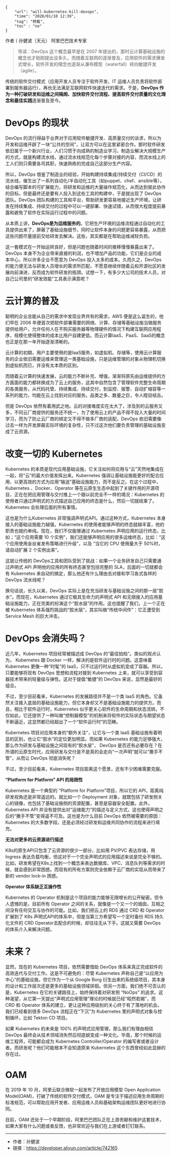 ```
{
    "url": "will-kubernetes-kill-devops",
    "time": "2020/01/10 12:39",
    "tag": "转载",
    "toc" : "no"
}
```

作者丨孙健波（天元）  阿里巴巴技术专家

> 导读：DevOps 这个概念最早是在 2007 年提出的，那时云计算基础设施的概念也才刚刚提出没多久，而随着互联网的逐渐普及，应用软件的需求爆发式增长，软件开发的理念也逐渐从瀑布模型（waterfall）转向敏捷开发（agile）。

传统的软件交付模式（应用开发人员专注于软件开发、IT 运维人员负责将软件部署到服务器运行），再也无法满足互联网软件快速迭代的需求。于是，**DevOps 作为一种打破研发和运维之间隔阂、加快软件交付流程、提高软件交付质量的文化理念和最佳实践**逐渐普及至今。

# DevOps 的现状

DevOps 的流行得益于业界对于应用软件敏捷开发、高质量交付的诉求，所以为开发和运维开辟了一块“公共的空间”，让双方可以在这里紧密合作。那时软件研发依旧属于一个新兴行业，人们习惯于向成熟的制造业学习，制造业解决大规模生产的方式，就是构建流水线，通过流水线规范化每个步骤对接的内容，而流水线上的工人们则只需要各司其职，快速熟练的完成自己这部分生产内容。

所以，DevOps 借鉴了制造业的经验，开始构建持续集成/持续交付（CI/CD）的流水线，催生出了一系列自动化/半自动化工具（如puppet、chef、ansible等），结合编写脚本的可扩展能力，将研发和运维的大量操作规范化，从而达到彼此协作的目标。但是最终还是要有人投入到这些工具的构建中，于是就出现了 DevOps 团队。DevOps 团队构建的工具和平台，帮助研发更容易地接近生产环境，让研发在持续集成、持续交付的过程中可以一键部署、快速试错，从而很大程度提前暴露和避免了软件在实际运行过程中的问题。

从本质上讲，**DevOps是为运维服务的**。它把生产环境的运维流程通过自动化的工具提供出来了，屏蔽了基础设施细节，同时让软件本身的问题更容易暴露，从而把这些问题尽量提前交给研发去解决。这些，其实都是在帮助运维减轻负担。

这一套模式在一开始运转良好，但是问题也随着时间的推移慢慢暴露出来了。DevOps 本身不为企业带来直接的利润，也不增加产品的功能，它们是企业的成本中心，所以许多企业不愿意为 DevOps 投入太多的成本。久而久之，DevOps 的能力便无法与研发人员增长的需求所匹配，不愿意继续伴随着云和开源社区的发展向前演进，反而成为软件研发的瓶颈。试想一下，有多少大公司的技术人员，对自己公司里的“研发效能”工具表示满意呢？

# 云计算的普及

聪明的企业总能从自己的需求中发现业界共有的需求，AWS 便是这么诞生的，他们早在 2006 年便首次把软件部署需要的网络、计算、存储等基础设施当做服务提供给用户，允许任何人在不购买服务器等物理硬件的情况下构建互联网应用程序，规模化使得整体的成本比用户自建更低。而云计算IaaS、PaaS、SaaS的概念也正是在那一年开始逐渐清晰的。

云计算的初期，用户主要使用的是IaaS服务，如虚拟机、存储等，使用云计算服务的企业依旧需要运维来管理这一类基础设施，只是运维管理的对象从物理机切换到虚拟机而已，并没有太本质的区别。

而随着云计算的快速发展，云的能力不断补充、增强，渐渐将原先由运维提供的方方面面的能力都转换成为了云上的服务，这其中自然包含了管理软件完整生命周期的各类服务，从代码托管、持续集成、持续交付，到监控、报警、自动扩缩容等一系列的能力，均能在云上找到对应的服务。品类之多、数量之巨，令人瞠目结舌。

但是 DevOps 依然有着用武之地。云的对接难度实在太大了，涉及到的云服务又多，不同云厂商提供的服务还不统一，为了使用云上的产品不得不投入大量的时间学习，而为了防止云厂商的绑定又不得不做多厂商的适配，DevOps 依旧需要像过去一样为开发屏蔽实际环境的复杂性，只不过这次他们要负责管理的基础设施变成了云资源。

# 改变一切的 Kubernetes

Kubernetes 的本质是现代应用基础设施，它关注如何将应用与“云”天然地集成在一起，将“云”的最大价值发挥出来。Kubernetes 强调让基础设施能更好的配合应用、以更高效的方式为应用“输送”基础设施能力，而不是反之。在这个过程中，Kubernetes 、Docker、Operator 等在云原生生态中起到了关键作用的开源项目，正在在把应用管理与交付推上一个跟以前完全不一样的境况：Kubernetes 的使用者只通过声明式的方式描述自己应用的终态是什么，然后一切就结束了。Kubernetes 会处理后面的所有事情。

这也是为什么Kubernetes 非常强调声明式API。通过这种方式，Kubernetes 本身接入的基础设施能力越强，Kubernetes 的使用者能够声明的终态就越丰富，他的职责也就约单纯。现在，我们不仅能够通过 Kubernetes 声明应用的运行终态，比如；“这个应用需要 10 个实例”，我们还能够声明应用的很多运维终态，比如：“这个应用使用金丝雀发布策略进行升级”，以及 “当它的 CPU 使用量大于 50%时，请自动扩展 2 个实例出来”。

这就让传统的 DevOps工具和团队受到了挑战：如果一个业务研发自己只需要通过声明式 API 声明他的应用的所有终态甚至包括完整的 SLA，后面的一切就都会有 Kubernetes 来自动的搞定，那么他还有什么理由去对接和学习各式各样的 DevOps 流水线呢？

换句话说，长久以来，DevOps 实际上是在充当研发与基础设施之间的那一层“胶水”。而现在，Kubernetes 通过它极具生命力的声明式 API 和无限接入的应用基础设施能力，正在完美的扮演这个“胶水层”的作用。这也提醒了我们，上一个正在被 Kubernetes 体系强烈挑战的“胶水层”，其实叫做“传统中间件”：它正遭受到 Service Mesh 的巨大冲击。

# DevOps 会消失吗？

近几年，Kubernetes 项目经常被描述成 DevOps 的“最佳拍档”。类似的观点认为， Kubernetes 跟 Docker 一样，解决的是软件运行时的问题。这意味着 Kubernetes 更像一种“时髦”的 IaaS，只不过运行时从虚拟机变成了容器。所以，只要能够将现有 DevOps 思想和流程对接到 Kubernetes 上来，就可以享受到容器技术带来的轻量级与弹性。这对于提倡“敏捷”的 DevOps 来说，显然是最好的组合。

不过，至少目前看来，Kubernetes 的发展路径并不是一个类 IaaS 的角色。它虽然关注接入底层的基础设施能力，但它本身却又不是基础设施能力的提供方。而且，相比于软件运行时，Kubernetes 似乎更关心软件的生命周期和状态流转。不仅如此，它还提供了一种叫做“控制器模型”的机制来将软件的实际状态与期望状态不断逼近，这显然都已经超出了一个“软件运行时”的范畴。

Kubernetes 项目对应用本身的“额外关注”，让它与一个类 IaaS 基础设施有着明显的区别，也让它“胶水”的定位更加明显。而如果 Kubernetes 的能力足够强大，那么作为研发与基础设施之间现有的“胶水层”， DevOps 是否还有必要存在？在所谓的云原生时代，应用研发与交付是不是真的会走向“一次声明”就可以“撒手不管”，从而让 DevOps 彻底消失呢？

不过，至少目前看来，Kubernetes 项目距离这个愿景，还有不少困难需要克服。

**“Platform for Platform” API 的局限性**

Kubernetes 是一个典型的 “Platform for Platform”项目，所以它的 API，距离纯研发视角还是非常遥远的。就比如一个 Deployment 对象，就既包括了研发侧关心的镜像，也包括了基础设施侧的资源配置，甚至是容器安全配置。此外， Kubernetes API 并没有提供出对“运维能力”的描述与定义方式，这也使得声明之后的“撒手不管”变得遥不可及。这也是为什么目前 DevOps 依然被需要的原因：Kubernetes 的大多数字段，还是必须经过研发和运维共同协作的流程来进行填充。

**无法对更多的云资源进行描述**

K8s的原生API只包含了云资源的很少一部分，比如用 PV/PVC 表达存储，用 Ingress 表达负载均衡，但这对于一个完全声明式的应用描述来说是完全不够的。比如，研发希望在K8s上找到一个概念来表达数据库、VPC、消息队列等需求的时候，就会感到非常困惑。而现有的所有方案则完全依赖于云厂商的实现从而带来了新的 vendor lock-in 困惑。

**Operator 体系缺乏互操作性**

Kubernetes 的 Operator 机制是这个项目的能力能够无限增长的公开秘密。但令人遗憾的是，目前所有 Operator 之间的关系，就像是一个又一个的烟囱，互相之间没有任何交互与协作的可能。比如，我们把云上的 RDS 通过 CRD 和 Operator 扩展到了 K8s 声明式API的体系中，但是当第三方希望写一个定时备份 RDS 持久化文件的 CRD Operator去配合的时候，却往往无从下手。这就又需要 DevOps 的体系介入来解决问题。

# 未来？

显然，现在的 Kubernetes 项目，依然需要借助 DevOps 体系来真正完成软件的高效迭代与交付工作。这是不可避免的：尽管 Kubernetes 声称自己是“以应用为中心”的基础设施，但它作为一个从 Google Borg 衍生出来的系统级项目，其本身的设计和工作层次还是更多的基础设施领域徘徊。但另一方面，我们绝不可否认的是，Kubernetes 在它的关键路径上，始终保持着对研发侧 “NoOps” 的追求。这种渴望，从它第一天提出“声明式应用管理”理论的时候就已经“昭然若揭”，而 CRD 和 Operator 体系的建立，更让这种应用级别的关心终于有了落地的机会。我们已经看到很多 DevOps 流程正在“下沉”为 Kubernetes 里的声明式对象与控制循环，比如 Tekton CD 项目。

如果 Kubernetes 的未来是 100% 的声明式应用管理，那么我们有理由相信 DevOps 最终会从技术领域消失然后彻底蜕变成一种文化。毕竟，那个时候的运维工程师，可能都会成为 Kubernetes Controller/Operator 的编写者或者设计者。而研发呢？他们可能根本不会知道原来 Kubernetes 这个东西曾经如此显赫的存在过。

# OAM

在 2019 年 10 月，阿里云联合微软一起发布了开放应用模型 Open Application Model(OAM)，打破了传统的软件交付模式，OAM 是专注于描述应用生命周期的标准规范，可以帮助应用开发者、应用运维人员和基础架构运维团队更好地进行协同。


目前，OAM 还处于一个早期阶段，阿里巴巴团队正在上游贡献和维护这套技术，如果大家有什么问题或者反馈，也非常欢迎与我们在上游或者钉钉联系。

--- 

- 作者：孙健波
- 链接：https://developer.aliyun.com/article/742165
